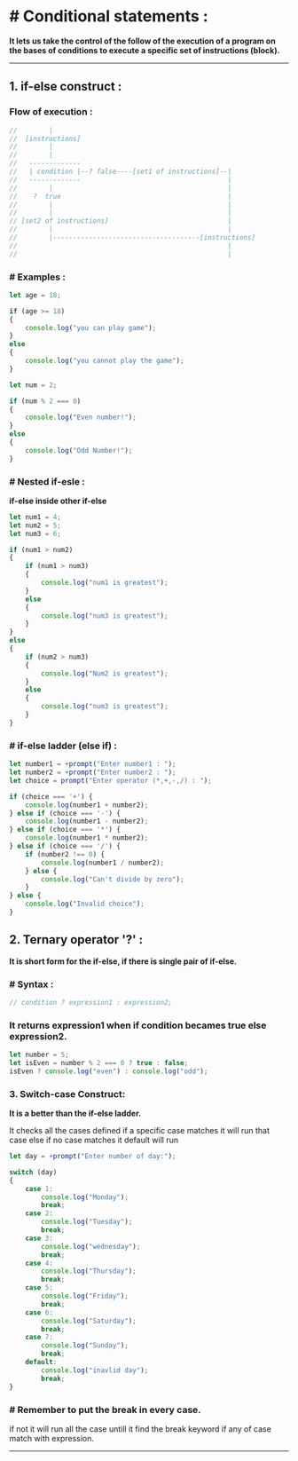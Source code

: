 # # Conditional statements : 
**It lets us take the control of the follow of the execution of a program
on the bases of conditions to execute a specific set of instructions (block).**
****

## 1. if-else construct :

### Flow of execution :
```js
//        |
//  [instructions]
//        |
//        |
//   -------------   
//   | condition |--? false----[set1 of instructions]--|
//   -------------                                     |
//        |                                            |
//    ?  true                                          |
//        |                                            | 
//        |                                            |
// [set2 of instructions]                              |
//        |                                            |
//        |-------------------------------------[instructions]
//                                                     |
//                                                     |
```

### # Examples :
```js 
let age = 18;

if (age >= 18) 
{
    console.log("you can play game");    
}
else
{
    console.log("you cannot play the game");
}

let num = 2;

if (num % 2 === 0) 
{
    console.log("Even number!");
}
else
{
    console.log("Odd Number!");
}
```

### # Nested if-esle : 
**if-else inside other if-else**
```js
let num1 = 4;
let num2 = 5;
let num3 = 6;

if (num1 > num2)
{
    if (num1 > num3)
    {
        console.log("num1 is greatest");
    }
    else
    {
        console.log("num3 is greatest");
    }
}
else 
{
    if (num2 > num3)
    {
        console.log("Num2 is greatest");
    }
    else
    {
        console.log("num3 is greatest");
    }
}
```

### # if-else ladder (else if) : 
```js
let number1 = +prompt("Enter number1 : ");
let number2 = +prompt("Enter number2 : ");
let choice = prompt("Enter operator (*,+,-,/) : ");

if (choice === '+') {
    console.log(number1 + number2);
} else if (choice === '-') {
    console.log(number1 - number2);
} else if (choice === '*') {
    console.log(number1 * number2);
} else if (choice === '/') {
    if (number2 !== 0) {
        console.log(number1 / number2);
    } else {
        console.log("Can't divide by zero");
    }
} else {
    console.log("Invalid choice");
}
```

## 2. Ternary operator '?' :
**It is short form for the if-else, if there is single pair of if-else.**

### # Syntax :
```js
// condition ? expression1 : expression2;
```

### It returns expression1 when if condition becames true else expression2.
```js
let number = 5;
let isEven = number % 2 === 0 ? true : false;
isEven ? console.log("even") : console.log("odd");
```

### 3. Switch-case Construct:
**It is a better than the if-else ladder.**

It checks all the cases defined if a specific case matches
it will run that case else if no case matches it default will run

```js
let day = +prompt("Enter number of day:");

switch (day) 
{
    case 1:
        console.log("Monday");
        break;
    case 2:
        console.log("Tuesday");
        break;
    case 3:
        console.log("wednesday");
        break;
    case 4:
        console.log("Thursday");
        break;
    case 5:
        console.log("Friday");
        break;
    case 6:
        console.log("Saturday");
        break;
    case 7:
        console.log("Sunday");
        break;
    default:
        console.log("inavlid day");
        break;
}
```

### # Remember to put the break in every case. 
if not it will run all the case untill it find the break keyword if any of case match with expression.
****